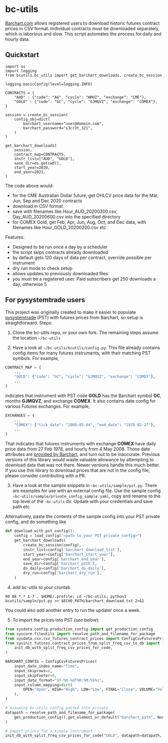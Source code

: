 # bc-utils

[Barchart.com](https://www.barchart.com) allows registered users to download historic futures contract prices in CSV format. Individual contracts must be downloaded separately, which is laborious and slow. This script automates the process for daily and hourly data.

## Quickstart

```
import os
import logging
from bcutils.bc_utils import get_barchart_downloads, create_bc_session

logging.basicConfig(level=logging.INFO)

CONTRACTS = {
    "AUD" : {"code": "A6", "cycle": "HMUZ", "exchange": "CME"},
    "GOLD" : {"code": "GC", "cycle": "GJMQVZ", "exchange": "COMEX"},
}

session = create_bc_session(
    config_obj=dict(
        barchart_username="user@domain.com",
        barchart_password="s3cr3t_321",
    )
)

get_barchart_downloads(
    session,
    contract_map=CONTRACTS,
    instr_list=["AUD", "GOLD"],
    save_dir=os.getcwd(),
    start_year=2020,
    end_year=2021,
)
```

The code above would: 
* for the CME Australian Dollar future, get OHLCV price data for the Mar, Jun, Sep and Dec 2020 contracts
* download in CSV format
* save with filenames like Hour_AUD_20200300.csv, Day_AUD_20200600.csv into the specified directory
* for COMEX Gold, get Feb, Apr, Jun, Aug, Oct, and Dec data, with filenames like Hour_GOLD_20200200.csv etc

Features:
* Designed to be run once a day by a scheduler
* the script skips contracts already downloaded
* by default gets 120 days of data per contract, override possible per instrument
* dry run mode to check setup
* allows updates to previously downloaded files
* you must be a registered user. Paid subscribers get 250 downloads a day, otherwise 5

## For pysystemtrade users

This project was originally created to make it easier to populate [pysystemtrade](https://github.com/robcarver17/pysystemtrade) (PST) with futures prices from Barchart, so setup is straightforward. Steps:

1. Clone the bc-utils repo, or your own fork. The remaining steps assume the location `~/bc-utils`

2. Have a look at `~/bc-utils/bcutils/config.py`. This file already contains config items for many futures instruments, with their matching PST symbols. For example, 
```python
CONTRACT_MAP = {
    ...
    "GOLD": {"code": "GC", "cycle": "GJMQVZ", "exchange": "COMEX"},
    ...
}
```
indicates that instrument with PST code **GOLD** has the Barchart symbol **GC**, months **GJMQVZ**, and exchange **COMEX**. It also contains date config for various Futures exchanges. For example,

```python
EXCHANGES = {
    ...
    "COMEX": {"tick_date": "2008-05-04", "eod_date": "1978-02-27"},
    ...
}
```

That indicates that futures instruments with exchange **COMEX** have daily price data from 27 Feb 1978, and hourly from 4 May 2008. Those date attributes are [provided by Barchart](https://www.barchart.com/solutions/data/market), and turn out to be inaccurate. Previous versions of this library would waste valuable allowance by attempting to download data that was not there. Newer versions handle this much better. If you use this library to download prices that are not in the config file, please consider contributing with a PR.

3. Have a look at the sample snippets in `~bc-utils/sample/pst.py`. There are examples for use with an external config file. Use the sample config `~bc-utils/sample/private_config_sample.yaml`, copy and rename to the top level of the `~bc-utils` dir. Update with your credentials and save path etc

Alternatively, paste the contents of the sample config into your PST private config, and do something like

```python
def download_with_pst_config():
    config = load_config("<path to your PST private config>")
    get_barchart_downloads(
        create_bc_session(config),
        instr_list=config['barchart_download_list'],
        start_year=config['barchart_start_year'],
        end_year=config['barchart_end_year'],
        save_dir=config['barchart_path'],
        do_daily=config['barchart_do_daily'],
        dry_run=config['barchart_dry_run'],
    )
```

4. add bc-utils to your crontab
```
00 08 * * 1-7 . $HOME/.profile; cd ~/bc-utils; python3 bcutils/sample/pst.py >> $ECHO_PATH/barchart_download.txt 2>&1
```
You could also add another entry to run the updater once a week.

5. To import the prices into PST (_see below_):

```python
from sysdata.config.production_config import get_production_config
from syscore.fileutils import resolve_path_and_filename_for_package
from sysdata.csv.csv_futures_contract_prices import ConfigCsvFuturesPrices
from sysinit.futures.contract_prices_from_split_freq_csv_to_db import (
    init_db_with_split_freq_csv_prices_for_code,
)

BARCHART_CONFIG = ConfigCsvFuturesPrices(
    input_date_index_name="Time",
    input_skiprows=0,
    input_skipfooter=0,
    input_date_format="%Y-%m-%dT%H:%M:%S%z",
    input_column_mapping=dict(
        OPEN="Open", HIGH="High", LOW="Low", FINAL="Close", VOLUME="Volume"
    ),
)

# assuming bc-utils config pasted into private
datapath = resolve_path_and_filename_for_package(
    get_production_config().get_element_or_default("barchart_path", None)
)

# import prices for a single instrument
init_db_with_split_freq_csv_prices_for_code("GOLD", datapath=datapath, csv_config=BARCHART_CONFIG)
```
